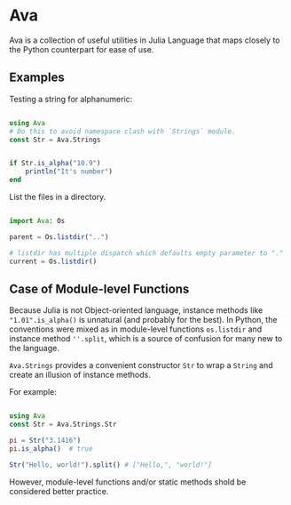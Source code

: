 # Ava

Ava is a collection of useful utilities in Julia Language that maps closely to the Python
counterpart for ease of use.

## Examples

Testing a string for alphanumeric:

```julia

using Ava
# Do this to avoid namespace clash with `Strings` module.
const Str = Ava.Strings


if Str.is_alpha("10.9")
	println("It's number")
end

```

List the files in a directory.

```julia

import Ava: Os

parent = Os.listdir("..")

# listdir has multiple dispatch which defaults empty parameter to "."
current = Os.listdir()


```

## Case of Module-level Functions

Because Julia is not Object-oriented language, instance methods like `"1.01".is_alpha()` is unnatural (and probably for the best).
In Python, the conventions were mixed as in module-level functions `os.listdir` and instance method `''.split`,
which is a source of confusion for many new to the language.

`Ava.Strings` provides a convenient constructor `Str` to wrap a `String` and create an illusion of instance methods. 

For example:

```julia

using Ava
const Str = Ava.Strings.Str

pi = Str("3.1416")
pi.is_alpha()  # true

Str("Hello, world!").split() # ["Hello,", "world!"]

```

However, module-level functions and/or static methods shold be considered better practice.





